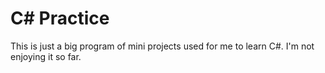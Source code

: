 # C# Practice
This is just a big program of mini projects used for me to learn C#. I'm not enjoying it so far.
